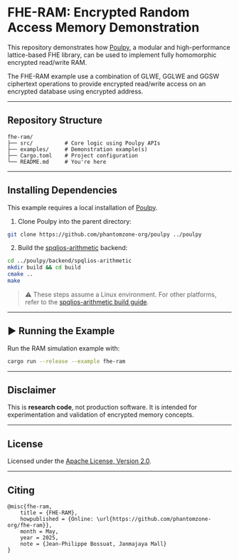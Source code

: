 # FHE-RAM: Encrypted Random Access Memory Demonstration

This repository demonstrates how [Poulpy](https://github.com/phantomzone-org/poulpy), a modular and high-performance lattice-based FHE library, can be used to implement fully homomorphic encrypted read/write RAM.

The FHE-RAM example use a combination of GLWE, GGLWE and GGSW ciphertext operations to provide encrypted read/write access on an encrypted database using encrypted address.

---

## Repository Structure

```text
fhe-ram/
├── src/          # Core logic using Poulpy APIs
├── examples/     # Demonstration example(s)
├── Cargo.toml    # Project configuration
└── README.md     # You're here
```

---

## Installing Dependencies

This example requires a local installation of [Poulpy](https://github.com/phantomzone-org/poulpy).

1. Clone Poulpy into the parent directory:

```bash
git clone https://github.com/phantomzone-org/poulpy ../poulpy
```

2. Build the [spqlios-arithmetic](https://github.com/phantomzone-org/spqlios-arithmetic) backend:

```bash
cd ../poulpy/backend/spqlios-arithmetic
mkdir build && cd build
cmake ..
make
```

> ⚠️ These steps assume a Linux environment. For other platforms, refer to the [spqlios-arithmetic build guide](https://github.com/tfhe/spqlios-arithmetic/wiki/build).

---

## ▶️ Running the Example

Run the RAM simulation example with:

```bash
cargo run --release --example fhe-ram
```

---

## Disclaimer

This is **research code**, not production software. It is intended for experimentation and validation of encrypted memory concepts.

---

## License

Licensed under the [Apache License, Version 2.0](LICENSE).

---

## Citing


```
@misc{fhe-ram,
    title = {FHE-RAM},
    howpublished = {Online: \url{https://github.com/phantomzone-org/fhe-ram}},
    month = May,
    year = 2025,
    note = {Jean-Philippe Bossuat, Janmajaya Mall}
}
```